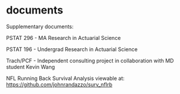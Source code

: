# documents
Supplementary documents:

PSTAT 296 - MA Research in Actuarial Science

PSTAT 196 - Undergrad Research in Actuarial Science

Trach/PCF - Independent consulting project in collaboration with MD student Kevin Wang

NFL Running Back Survival Analysis viewable at: https://github.com/johnrandazzo/surv_nflrb
